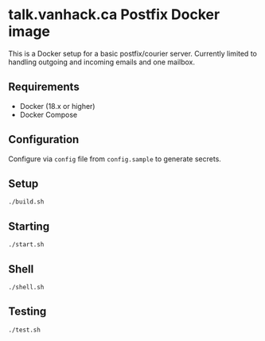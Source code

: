# talk.vanhack.ca Postfix Docker image

This is a Docker setup for a basic postfix/courier server. Currently limited to handling outgoing and incoming emails and one mailbox.

## Requirements

- Docker (18.x or higher)
- Docker Compose
 
## Configuration

Configure via `config` file from `config.sample` to generate secrets.

## Setup

```
./build.sh
```

## Starting

```
./start.sh
```

## Shell

```
./shell.sh
```

## Testing

```
./test.sh
```
